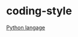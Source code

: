coding-style
============

[Python langage](https://github.com/UMONS-GFA/coding-style/blob/master/python.md)
